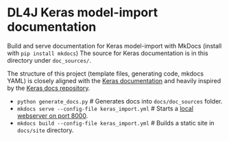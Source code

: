 # DL4J Keras model-import documentation

Build and serve documentation for Keras model-import with MkDocs (install with `pip install mkdocs`)
The source for Keras documentation is in this directory under `doc_sources/`.

The structure of this project (template files, generating code, mkdocs YAML) is closely aligned
with the [Keras documentation](keras.io) and heavily inspired by the [Keras docs repository](https://github.com/keras-team/keras/tree/master/docs).

- `python generate_docs.py`                      # Generates docs into `docs/doc_sources` folder.
- `mkdocs serve --config-file keras_import.yml`  # Starts a [local webserver on port 8000](localhost:8000).
- `mkdocs build --config-file keras_import.yml`  # Builds a static site in `docs/site` directory.
